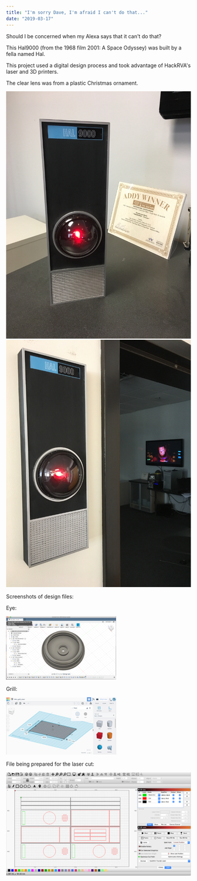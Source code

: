 ```yaml
---
title: "I'm sorry Dave, I'm afraid I can't do that..."
date: "2019-03-17"
---
```


Should I be concerned when my Alexa says that it can't do that?

This Hal9000 (from the 1968 film 2001: A Space Odyssey) was built by a fella named Hal.

This project used a digital design process and took advantage of HackRVA's laser and 3D printers.

The clear lens was from a plastic Christmas ornament.

[![](images/IMG_5505.jpg)](https://www.hackrva.org/wp-content/uploads/2019/03/IMG_5505.jpg) ![](images/IMG_5507.jpg)

Screenshots of design files:

Eye:

![](images/Screen-Shot-2019-02-07-at-2.17.36-PM-300x172.png)

Grill:

[![](images/Screen-Shot-2019-02-07-at-2.04.54-PM-300x156.png)](https://www.hackrva.org/wp-content/uploads/2019/03/Screen-Shot-2019-02-07-at-2.04.54-PM.png)

File being prepared for the laser cut:

[![](images/Screen-Shot-2019-02-07-at-2.08.19-PM.png)](https://www.hackrva.org/wp-content/uploads/2019/03/Screen-Shot-2019-02-07-at-2.08.19-PM.png)
